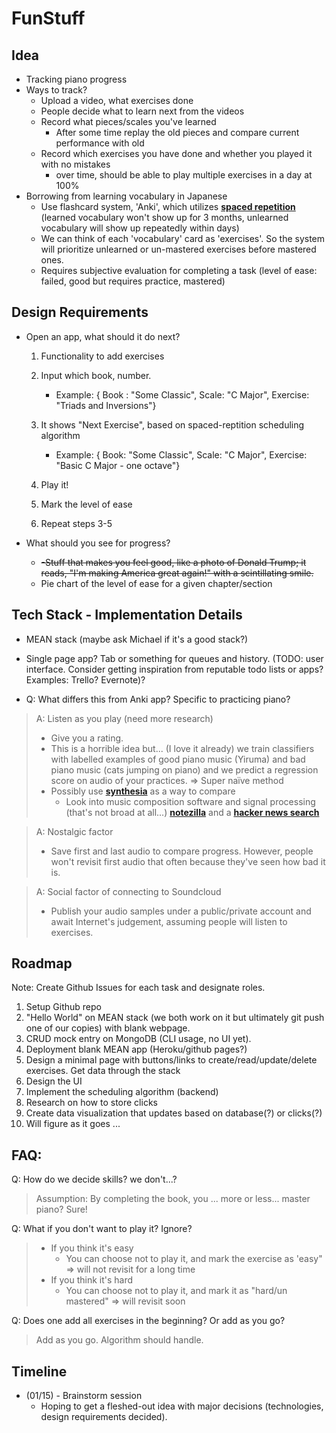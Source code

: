 # FunStuff
## Idea
* Tracking piano progress
* Ways to track?
  * Upload a video, what exercises done
  * People decide what to learn next from the videos
  * Record what pieces/scales you've learned
      * After some time replay the old pieces and compare current performance with old
  * Record which exercises you have done and whether you played it with no mistakes
      * over time, should be able to play multiple exercises in a day at 100%
* Borrowing from learning vocabulary in Japanese
    * Use flashcard system, 'Anki', which utilizes [**spaced repetition**](https://en.wikipedia.org/wiki/Spaced_repetition) (learned vocabulary won't show up for 3 months, unlearned vocabulary will show up repeatedly within days)
    * We can think of each 'vocabulary' card as 'exercises'. So the system will prioritize unlearned or un-mastered exercises before mastered ones.
    * Requires subjective evaluation for completing a task (level of ease: failed, good but requires practice, mastered)


## Design Requirements
* Open an app, what should it do next?
    1. Functionality to add exercises
    2. Input which book, number.
        * Example: { Book : "Some Classic", Scale: "C Major", Exercise: "Triads and Inversions"}
    3. It shows "Next Exercise", based on spaced-reptition scheduling algorithm
       * Example: { Book: "Some Classic", Scale: "C Major", Exercise: "Basic C Major - one octave"}
    4. Play it!

    5. Mark the level of ease

    6. Repeat steps 3-5

* What should you see for progress?
    * <s>-Stuff that makes you feel good, like a photo of Donald Trump; it reads, "I'm making America great again!" with a scintillating smile.</s>
    * Pie chart of the level of ease for a given chapter/section

## Tech Stack - Implementation Details
* MEAN stack (maybe ask Michael if it's a good stack?)
* Single page app? Tab or something for queues and history. (TODO: user interface. Consider getting inspiration from reputable todo lists or apps? Examples: Trello? Evernote)?

* Q: What differs this from Anki app? Specific to practicing piano?

> A: Listen as you play (need more research)
> * Give you a rating.
> * This is a horrible idea but... (I love it already) we train classifiers with labelled examples of good piano music (Yiruma) and bad piano music (cats jumping on piano) and we predict a regression score on audio of your practices. => Super naïve method
> * Possibly use [**synthesia**](http://www.synthesiagame.com/) as a way to compare
>   * Look into music composition software and signal processing (that's not broad at all...) [**notezilla**](http://www.notezilla.io/p/bach/goldberg-variations-1) and a [**hacker news search**](https://hn.algolia.com/?query=sheet%20music&sort=byPopularity&prefix&page=0&dateRange=all&type=story)

> A: Nostalgic factor
> * Save first and last audio to compare progress. However, people won't revisit first audio that often because they've seen how bad it is.

> A: Social factor of connecting to Soundcloud
> * Publish your audio samples under a public/private account and await Internet's judgement, assuming people will listen to exercises.

## Roadmap
Note: Create Github Issues for each task and designate roles.

1. Setup Github repo
2. "Hello World" on MEAN stack (we both work on it but ultimately git push one of our copies) with blank webpage.
3. CRUD mock entry on MongoDB (CLI usage, no UI yet).
4. Deployment blank MEAN app (Heroku/github pages?)
5. Design a minimal page with buttons/links to create/read/update/delete exercises. Get data through the stack
6. Design the UI
7. Implement the scheduling algorithm (backend)
8. Research on how to store clicks
9. Create data visualization that updates based on database(?) or clicks(?)
10. Will figure as it goes ...


## FAQ:

Q: How do we decide skills? we don't...?
> Assumption: By completing the book, you ... more or less... master piano? Sure!

Q: What if you don't want to play it? Ignore?
> * If you think it's easy
>   * You can choose not to play it, and mark the exercise as 'easy" =>  will not revisit for a long time
> * If you think it's hard
>   * You can choose not to play it, and mark it as "hard/un mastered" => will revisit soon

Q: Does one add all exercises in the beginning? Or add as you go?
> Add as you go. Algorithm should handle.

## Timeline
* (01/15) - Brainstorm session
  * Hoping to get a fleshed-out idea with major decisions (technologies, design requirements decided).
